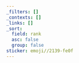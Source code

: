 ```yaml
---
_filters: []
_contexts: []
_links: []
_sort:
  field: rank
  asc: false
  group: false
sticker: emoji//2139-fe0f
---
```

